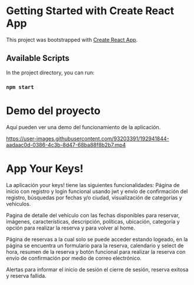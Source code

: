 # Getting Started with Create React App

This project was bootstrapped with [Create React App](https://github.com/facebook/create-react-app).

## Available Scripts

In the project directory, you can run:

### `npm start`

# Demo del proyecto

Aquí pueden ver una demo del funcionamiento de la aplicación.


https://user-images.githubusercontent.com/93203391/192941844-aadaac0d-0386-4c3b-8d47-68ba88f8b2b7.mp4

# App Your Keys!

La aplicación your keys! tiene las siguientes funcionalidades:
Página de inicio con registro y login funcional usando jwt y envío de confirmación del registro, búsquedas por fechas y/o ciudad, visualización de categorías y vehículos.

Pagina de detalle del vehículo con las fechas disponibles para reservar, imágenes, características, descripción, políticas, ubicación, categoría y opción para realizar la reserva y para volver al home.

Página de reservas a la cual solo se puede acceder estando logeado, en la página se encuentra un formulario para la reserva, calendario y select de hora, resumen de la reserva y botón funcional para realizar la reserva con envío de confirmación por medio de correo electrónico. 

Alertas para informar el inicio de sesión el cierre de sesión, reserva exitosa y reserva fallida.



